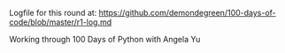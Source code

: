 Logfile for this round at:
https://github.com/demondegreen/100-days-of-code/blob/master/r1-log.md

Working through 100 Days of Python with Angela Yu
